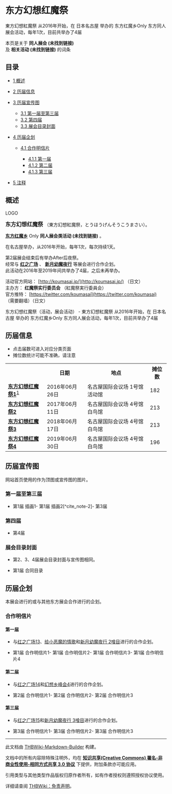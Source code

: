 # 东方幻想红魔祭

<!-- source html: G:\repos\THBWiki-Markdown-Builder\THBWikiMarkdown\Temp\main\e\e9\ns0%3A%E4%B8%9C%E6%96%B9%E5%B9%BB%E6%83%B3%E7%BA%A2%E9%AD%94%E7%A5%AD.html -->

東方幻想紅魔祭 从2016年开始，在 日本名古屋 举办的 东方红魔乡Only 东方同人展会活动，每年1次，目前共举办了4届

本页是关于 **同人展会 (未找到链接)**   
及 **相关活动 (未找到链接)** 的词条
## 目录

- [1 概述](#概述)
- [2 历届信息](#历届信息)
- [3 历届宣传图](#历届宣传图)

  - [3.1 第一届至第三届](#第一届至第三届)
  - [3.2 第四届](#第四届)
  - [3.3 展会目录封面](#展会目录封面)



- [4 历届企划](#历届企划)

  - [4.1 合作明信片](#合作明信片)

    - [4.1.1 第一届](#第一届)
    - [4.1.2 第二届](#第二届)
    - [4.1.3 第三届](#第三届)






- [5 注释](#注释)




## 概述



[](./文件-东方幻想红魔祭LOGO.jpg.md)

LOGO




  
<big> **东方幻想红魔祭** </big>（東方幻想紅魔祭，とうほうげんそうこうまさい）。  
  
  
  
  
 **[东方红魔乡](./东方红魔乡.md)** Only **同人展会类活动 (未找到链接)** 。  
  
在名古屋举办，从2016年开始，每年1次，每次持续1天。  
  
第2届展会结束后有举办After后夜祭。  
经常与 **[红之广场](./红之广场.md)** 、 **[新月幼魔夜行](./新月幼魔夜行.md)** 等展会进行合作企划。  
此活动在2016年至2019年间共举办了4届，之后未再举办。  
  
  
  
  
活动官方网站： [http://koumasai.jp/](http://koumasai.jp/) （日文）  
主办方： **红魔祭实行委员会** （紅魔祭実行委員会）  
官方推特： [https://twitter.com/koumasai](https://twitter.com/koumasai) （需要翻墙）（日文）  
  
东方幻想红魔祭（活动，展会活动） - 東方幻想紅魔祭 从2016年开始，在 日本名古屋 举办的 东方红魔乡Only 东方同人展会活动，每年1次，目前共举办了4届
## 历届信息
- 点击届数可进入对应分类页面
- 摊位数统计可能不准确，请注意


<table>
<tbody><tr><th> </th><th>日期</th><th>地点</th><th>摊位数</th></tr>
<tr><td id="1"><b><a href="/展会作品列表?e=%E4%B8%9C%E6%96%B9%E5%B9%BB%E6%83%B3%E7%BA%A2%E9%AD%94%E7%A5%AD%231">东方幻想红魔祭1</a></b><sup id="cite_ref-1" class="reference"><a href="#cite_note-1">1</a></sup></td><td id="ev-1">2016年06月26日</td><td>名古屋国际会议场 1号馆 活动馆</td><td>182</td></tr>
<tr><td id="2"><b><a href="/展会作品列表?e=%E4%B8%9C%E6%96%B9%E5%B9%BB%E6%83%B3%E7%BA%A2%E9%AD%94%E7%A5%AD%232">东方幻想红魔祭2</a></b></td><td id="ev-2">2017年06月11日</td><td>名古屋国际会议场 4号馆 白鸟馆</td><td>213</td></tr>
<tr><td id="3"><b><a href="/展会作品列表?e=%E4%B8%9C%E6%96%B9%E5%B9%BB%E6%83%B3%E7%BA%A2%E9%AD%94%E7%A5%AD%233">东方幻想红魔祭3</a></b></td><td id="ev-3">2018年06月17日</td><td>名古屋国际会议场 4号馆 白鸟馆</td><td>213</td></tr>
<tr><td id="4"><b><a href="/展会作品列表?e=%E4%B8%9C%E6%96%B9%E5%B9%BB%E6%83%B3%E7%BA%A2%E9%AD%94%E7%A5%AD%234">东方幻想红魔祭4</a></b></td><td id="ev-4">2019年06月30日</td><td>名古屋国际会议场 4号馆 白鸟馆</td><td>196</td></tr>
</tbody></table>


## 历届宣传图
  
网站首页使用的作为顶图或宣传图的图片。
  

### 第一届至第三届
- [](./文件-东方幻想红魔祭1插画1.jpg.md)第1届 插画1- [](./文件-东方幻想红魔祭1插画2.jpg.md)第1届 插画2[^cite_note-2]- [](./文件-东方幻想红魔祭2.jpg.md)第3届

### 第四届
- [](./文件-东方幻想红魔祭4.png.md)第4届

### 展会目录封面
- 第2、3、4届展会目录封面与宣传图相同。

- [](./文件-幻想红魔祭1地底嘉年华4目录.jpg.md)第1届 合同目录

## 历届企划
  
本展会进行的或与其他东方展会合作进行的企划。
  

### 合作明信片
#### 第一届
- 与[红之广场13](./红之广场.md)、[给小恶魔的情歌](./给小恶魔的情歌.md)和[新月幼魔夜行 2喰目](./新月幼魔夜行.md)进行的合作企划。

- [](./文件-红小新幻合作明信片1.jpg.md)第1届 合作明信片1- [](./文件-红小新幻合作明信片2.jpg.md)第1届 合作明信片2- [](./文件-红小新幻合作明信片3.jpg.md)第1届 合作明信片3- [](./文件-红小新幻合作明信片4.jpg.md)第1届 合作明信片4

#### 第二届
- 与[红之广场14](./红之广场.md)和[幻想乡峰会4](./幻想乡峰会.md)进行的合作企划。

- [](./文件-红峰幻合作明信片1.jpg.md)第2届 合作明信片1- [](./文件-红峰幻合作明信片2.jpg.md)第2届 合作明信片2- [](./文件-红峰幻合作明信片3.jpg.md)第2届 合作明信片3

#### 第三届
- 与[红之广场15](./红之广场.md)和[新月幼魔夜行 3喰目](./新月幼魔夜行.md)进行的合作企划。

- [](./文件-红新幻合作明信片1.jpg.md)第3届 合作明信片1- [](./文件-红新幻合作明信片2.jpg.md)第3届 合作明信片2- [](./文件-红新幻合作明信片3.jpg.md)第3届 合作明信片3


[^cite_note-1]: 与[地底嘉年华4](./地底嘉年华.md)共同举办。

  
  






---

此文档由 [THBWiki-Markdown-Builder](https://github.com/Delsin-Yu/THBWiki-Markdown-Builder) 构建。

文档中的所有内容除特殊注明外，均在 [**知识共享(Creative Commons) 署名-非商业性使用-相同方式共享 3.0 协议**](https://creativecommons.org/licenses/by-sa/3.0/deed.zh-hans) 下提供，附加条款亦可能应用。

引用类型与其他类型作品版权归原作者所有，如有作者授权则遵照授权协议使用。

详细请查阅 [THBWiki：免责声明](https://thbwiki.cc/THBWiki:%E5%85%8D%E8%B4%A3%E5%A3%B0%E6%98%8E)。


